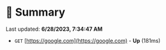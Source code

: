 # 📖 Summary
Last updated: **6/28/2023, 7:34:47 AM**

- `GET` [https://google.com](https://google.com) - **Up** (181ms)
